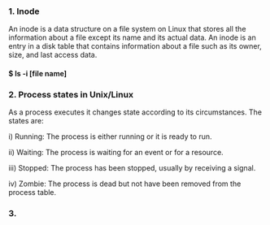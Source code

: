 ### 1. Inode

An inode is a data structure on a file system on Linux that stores all the information about a file except its name and its actual data.
An inode is an entry in a disk table that contains information about a file such as its owner, size, and last access data.

#### $ ls -i [file name]

### 2. Process states in Unix/Linux

As a process executes it changes state according to its circumstances. The states are:

i) Running: The process is either running or it is ready to run.

ii) Waiting: The process is waiting for an event or for a resource.

iii) Stopped: The process has been stopped, usually by receiving a signal.

iv) Zombie: The process is dead but not have been removed from the process table.

### 3. 

